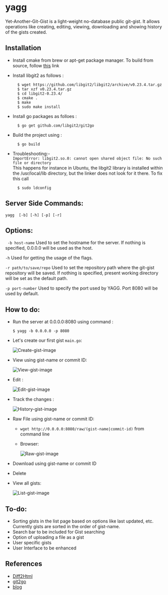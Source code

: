 # yagg

Yet-Another-Git-Gist is a light-weight no-database public git-gist. It allows operations like creating, editing, viewing, downloading and showing history of the gists created.

## Installation


- Install cmake from brew or apt-get package manager. To build from source, follow [this](https://cmake.org/install/) link

- Install libgit2 as follows :
    ```
      $ wget https://github.com/libgit2/libgit2/archive/v0.23.4.tar.gz
      $ tar xzf v0.23.4.tar.gz
      $ cd libgit2-0.23.4/
      $ cmake .
      $ make
      $ sudo make install
    ```

- Install go packages as folloes :
    ```
      $ go get github.com/libgit2/git2go
    ```

- Build the project using :
    ```
      $ go build
    ```


- Troubleshooting:-  
    ```ImportError: libgit2.so.0: cannot open shared object file: No such file or directory```  
         This happens for instance in Ubuntu, the libgit2 library is installed within the /usr/local/lib directory, but the linker does not look for it there.
         To fix this call
    ```
      $ sudo ldconfig
    ```

## Server Side Commands:

```
yagg  [-b] [-h] [-p] [-r]
```

## Options:


``` -b host-name```
    Used to set the hostname for the server. If nothing is specified, 0.0.0.0 will be used as the host.

``` -h ```
    Used for getting the usage of the flags.

``` -r path/to/save/repo ```
     Used to set the repository path where the git-gist repository will be saved. If nothing is specified, present working directory will be set as the default path.

``` -p port-number ```
     Used to specify the port used by YAGG. Port 8080 will be used by default.

## How to do:

- Run the server at 0.0.0.0:8080 using command :

  ```
  $ yagg -b 0.0.0.0 -p 8080
  ```

- Let's create our first gist ``` main.go ```:

    ![Create-gist-image](https://github.com/gophergala2016/yagg/blob/master/images/create_gist.png "create")

- View using gist-name or commit ID:

    ![View-gist-image](https://github.com/gophergala2016/yagg/blob/master/images/view_gist.png "view")

- Edit :

    ![Edit-gist-image](https://github.com/gophergala2016/yagg/blob/master/images/edit_gist.png "edit")

- Track the changes :

    ![History-gist-image](https://github.com/gophergala2016/yagg/blob/master/images/history_gist.png "history")

- Raw File using gist-name or commit ID:
    - ```wget http://0.0.0.0:8080/raw/(gist-name|commit-id)``` from command line
    - Browser:

        ![Raw-gist-image](https://github.com/gophergala2016/yagg/blob/master/images/raw_gist.png "raw")

- Download using gist-name or commit ID

- Delete

- View all gists:

    ![List-gist-image](https://github.com/gophergala2016/yagg/blob/master/images/list_gist.png "list")
    
## To-do:
- Sorting gists in the list page based on options like last updated, etc. Currently gists are sorted in the order of gist-name.
- Search bar to be included for Gist searching
- Option of uploading a file as a gist
- User specific gists
- User Interface to be enhanced

 ## References
- [Diff2Html](https://github.com/rtfpessoa/diff2html)
- [git2go](https://godoc.org/github.com/libgit2/git2go)
- [blog](https://blog.gopheracademy.com/advent-2014/git2go-tutorial/)
